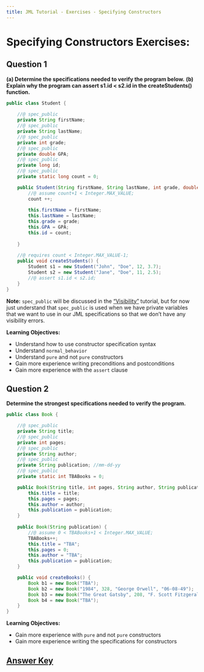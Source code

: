```yaml
---
title: JML Tutorial - Exercises - Specifying Constructors 
---
```

# Specifying Constructors Exercises:
## **Question 1**
**(a) Determine the specifications needed to verify the program below.**
**(b) Explain why the program can assert s1.id < s2.id in the createStudents() function.**
```Java
public class Student {
	
	//@ spec_public
	private String firstName;
	//@ spec_public
	private String lastName;
	//@ spec_public
	private int grade;
	//@ spec_public
	private double GPA;
	//@ spec_public
	private long id;
	//@ spec_public
	private static long count = 0;

	public Student(String firstName, String lastName, int grade, double GPA) { 
		//@ assume count+1 < Integer.MAX_VALUE;
		count ++;
		
		this.firstName = firstName;
		this.lastName = lastName;
		this.grade = grade;
		this.GPA = GPA;
		this.id = count;
		
	}
	
	//@ requires count < Integer.MAX_VALUE-1;
	public void createStudents() {
		Student s1 = new Student("John", "Doe", 12, 3.7);
		Student s2 = new Student("Jane", "Doe", 11, 2.5);
		//@ assert s1.id < s2.id;
	}
}
```
**Note:** `spec_public` will be discussed in the [“Visibility”](https://www.openjml.org/tutorial/Visibility) tutorial, but for now just understand that `spec_public` is used when we have private variables that we want to use in our JML specifications so that we don’t have any visibility errors.

**Learning Objectives:**
+ Understand how to use constructor specification syntax
+ Understand `normal_behavior`
+ Understand `pure` and not `pure` constructors 
+ Gain more experience writing preconditions and postconditions 
+ Gain more experience with the `assert` clause

## **Question 2**
**Determine the strongest specifications needed to verify the program.**
```Java
public class Book {

	//@ spec_public
	private String title;
	//@ spec_public
	private int pages;
	//@ spec_public
	private String author;
	//@ spec_public
	private String publication; //mm-dd-yy
	//@ spec_public
	private static int TBABooks = 0; 

	public Book(String title, int pages, String author, String publication) {
		this.title = title;
		this.pages = pages;
		this.author = author;
		this.publication = publication;		
	}
	
	public Book(String publication) {
		//@ assume 0 < TBABooks+1 < Integer.MAX_VALUE;
		TBABooks++;
		this.title = "TBA";
		this.pages = 0;
		this.author = "TBA";
		this.publication = publication;
	}

	public void createBooks() {
		Book b1 = new Book("TBA"); 
		Book b2 = new Book("1984", 328, "George Orwell", "06-08-49");
		Book b3 = new Book("The Great Gatsby", 208, "F. Scott Fitzgerald", "04-10-25");
		Book b4 = new Book("TBA");				
	}
}
```
**Learning Objectives:**
+ Gain more experience with `pure` and not `pure` constructors
+ Gain more experience writing the specifications for constructors 

## **[Answer Key](SpecifyingConstructorsExKey.md)**

